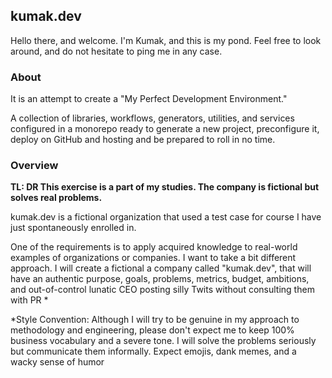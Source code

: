 ## kumak.dev

Hello there, and welcome. I'm Kumak, and this is my pond.
Feel free to look around, and do not hesitate to ping me in any case.

### About
It is an attempt to create a "My Perfect Development Environment."

A collection of libraries, workflows, generators, utilities, and services configured in a monorepo ready to generate a new project, preconfigure it, deploy on GitHub and hosting and be prepared to roll in no time.

### Overview

**TL: DR This exercise is a part of my studies. The company is fictional but solves real problems.**

kumak.dev is a fictional organization that used a test case for <link> course I have just spontaneously enrolled in.

One of the requirements is to apply acquired knowledge to real-world examples of organizations or companies. I want to take a bit different approach. I will create a fictional 
a company called "kumak.dev", that will have an authentic purpose, goals, problems, metrics, budget, ambitions, and out-of-control lunatic CEO posting silly Twits without consulting them with PR *

*Style Convention: Although I will try to be genuine in my approach to methodology and engineering, please don't expect me to keep 100% business vocabulary and a severe tone. I will solve the problems seriously but communicate them informally. Expect emojis, dank memes, and a wacky sense of humor

